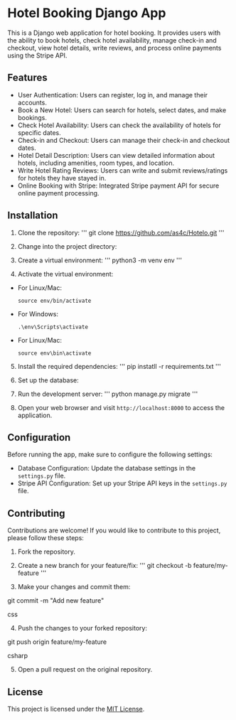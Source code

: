 # Hotel Booking Django App

This is a Django web application for hotel booking. It provides users with the ability to book hotels, check hotel availability, manage check-in and checkout, view hotel details, write reviews, and process online payments using the Stripe API.

## Features

- User Authentication: Users can register, log in, and manage their accounts.
- Book a New Hotel: Users can search for hotels, select dates, and make bookings.
- Check Hotel Availability: Users can check the availability of hotels for specific dates.
- Check-in and Checkout: Users can manage their check-in and checkout dates.
- Hotel Detail Description: Users can view detailed information about hotels, including amenities, room types, and location.
- Write Hotel Rating Reviews: Users can write and submit reviews/ratings for hotels they have stayed in.
- Online Booking with Stripe: Integrated Stripe payment API for secure online payment processing.

## Installation

1. Clone the repository:
'''
git clone https://github.com/as4c/Hotelo.git
'''

2. Change into the project directory:
3. Create a virtual environment:
'''
python3 -m venv env
'''

4. Activate the virtual environment:
- For Linux/Mac:
  ```
  source env/bin/activate
  ```

- For Windows:
  ```
  .\env\Scripts\activate
  ```

- For Linux/Mac:
  ```
  source env\bin\activate
  ```

5. Install the required dependencies:
'''
pip instatll -r requirements.txt
'''

6. Set up the database:


7. Run the development server:
'''
python manage.py migrate
'''



8. Open your web browser and visit `http://localhost:8000` to access the application.

## Configuration

Before running the app, make sure to configure the following settings:

- Database Configuration: Update the database settings in the `settings.py` file.
- Stripe API Configuration: Set up your Stripe API keys in the `settings.py` file.

## Contributing

Contributions are welcome! If you would like to contribute to this project, please follow these steps:

1. Fork the repository.
2. Create a new branch for your feature/fix:
'''
git checkout -b feature/my-feature
'''


3. Make your changes and commit them:

git commit -m "Add new feature"

css


4. Push the changes to your forked repository:

git push origin feature/my-feature

csharp


5. Open a pull request on the original repository.

## License

This project is licensed under the [MIT License](LICENSE).